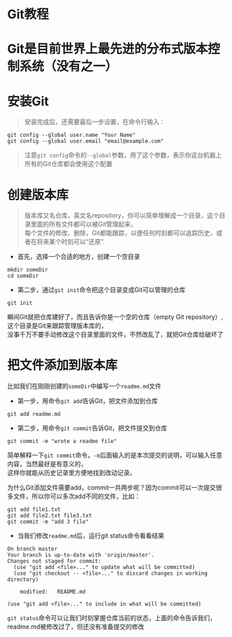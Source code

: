 # Git教程 
# Git是目前世界上最先进的分布式版本控制系统（没有之一）
# 安装Git
> 安装完成后，还需要最后一步设置，在命令行输入：
```    
git config --global user.name "Your Name"          
git config --global user.email "email@example.com" 
```
> 注意`git config`命令的`--global`参数，用了这个参数，表示你这台机器上所有的Git仓库都会使用这个配置        

# 创建版本库    
> 版本库又名仓库，英文名repository，你可以简单理解成一个目录，这个目录里面的所有文件都可以被Git管理起来，      
> 每个文件的修改、删除，Git都能跟踪，以便任何时刻都可以追踪历史，或者在将来某个时刻可以“还原”.        

* 首先，选择一个合适的地方，创建一个空目录
``` 
mkdir someDir
cd someDir
```      
* 第二步，通过`git init`命令把这个目录变成Git可以管理的仓库    
```    
git init    
```   
瞬间Git就把仓库建好了，而且告诉你是一个空的仓库（empty Git repository）,这个目录是Git来跟踪管理版本库的，     
没事千万不要手动修改这个目录里面的文件，不然改乱了，就把Git仓库给破坏了      

# 把文件添加到版本库    
比如我们在刚刚创建的`someDir`中编写一个`readme.md`文件     
* 第一步，用命令`git add`告诉Git，把文件添加到仓库
```   
git add readme.md    
```
* 第二步，用命令`git commit`告诉Git，把文件提交到仓库    
```
git commit -m "wrote a readme file"    
```
简单解释一下`git commit`命令，`-m`后面输入的是本次提交的说明，可以输入任意内容，当然最好是有意义的，      
这样你就能从历史记录里方便地找到改动记录。         

为什么Git添加文件需要add，commit一共两步呢？因为commit可以一次提交很多文件，所以你可以多次add不同的文件，比如：
```
git add file1.txt
git add file2.txt file3.txt
git commit -m "add 3 file"    
```
* 当我们修改```readme.md```后，运行git status命令看看结果     
```
On branch master
Your branch is up-to-date with 'origin/master'.
Changes not staged for commit:
  (use "git add <file>..." to update what will be committed)
  (use "git checkout -- <file>..." to discard changes in working directory)

	modified:   README.md

(use "git add <file>..." to include in what will be committed) 
```
`git status`命令可以让我们时刻掌握仓库当前的状态，上面的命令告诉我们，readme.md被修改过了，但还没有准备提交的修改     

